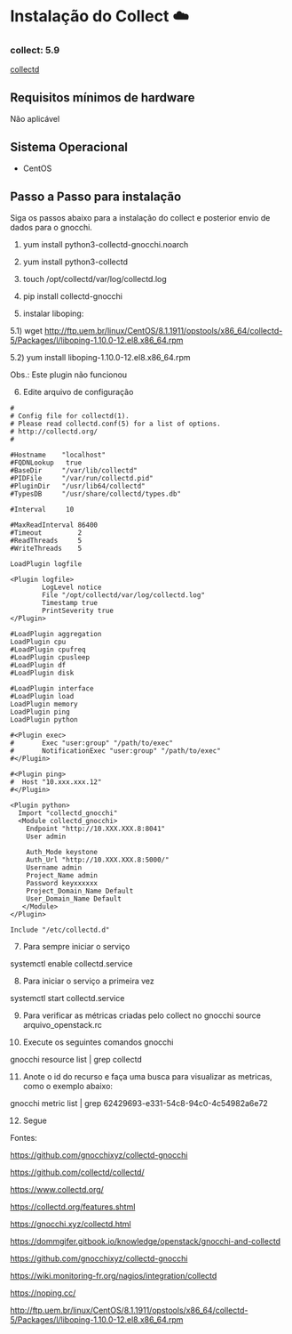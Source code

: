# Instalação do Collect  :cloud:

### collect: 5.9
[collectd](https://www.collectd.org/)

## Requisitos mínimos de hardware
Não aplicável

## Sistema Operacional
- CentOS

## Passo a Passo para instalação
Siga os passos abaixo para a instalação do collect e posterior envio de dados para o gnocchi.

1) yum install python3-collectd-gnocchi.noarch
 
2) yum install python3-collectd

3) touch /opt/collectd/var/log/collectd.log
 
4) pip install collectd-gnocchi

5) instalar liboping:

5.1) wget http://ftp.uem.br/linux/CentOS/8.1.1911/opstools/x86_64/collectd-5/Packages/l/liboping-1.10.0-12.el8.x86_64.rpm

5.2) yum install liboping-1.10.0-12.el8.x86_64.rpm

Obs.: Este plugin não funcionou


6) Edite arquivo de configuração
```
#
# Config file for collectd(1).
# Please read collectd.conf(5) for a list of options.
# http://collectd.org/
#

#Hostname    "localhost"
#FQDNLookup   true
#BaseDir     "/var/lib/collectd"
#PIDFile     "/var/run/collectd.pid"
#PluginDir   "/usr/lib64/collectd"
#TypesDB     "/usr/share/collectd/types.db"

#Interval     10

#MaxReadInterval 86400
#Timeout         2
#ReadThreads     5
#WriteThreads    5

LoadPlugin logfile

<Plugin logfile>
        LogLevel notice
        File "/opt/collectd/var/log/collectd.log"
        Timestamp true
        PrintSeverity true
</Plugin>

#LoadPlugin aggregation
LoadPlugin cpu
#LoadPlugin cpufreq
#LoadPlugin cpusleep
#LoadPlugin df
#LoadPlugin disk

#LoadPlugin interface
#LoadPlugin load
LoadPlugin memory
LoadPlugin ping
LoadPlugin python

#<Plugin exec>
#       Exec "user:group" "/path/to/exec"
#       NotificationExec "user:group" "/path/to/exec"
#</Plugin>

#<Plugin ping>
#  Host "10.xxx.xxx.12"
#</Plugin>

<Plugin python>
  Import "collectd_gnocchi"
  <Module collectd_gnocchi>
    Endpoint "http://10.XXX.XXX.8:8041"
    User admin

    Auth_Mode keystone
    Auth_Url "http://10.XXX.XXX.8:5000/"
    Username admin
    Project_Name admin
    Password keyxxxxxx
    Project_Domain_Name Default
    User_Domain_Name Default
   </Module>
</Plugin>

Include "/etc/collectd.d"

```

7) Para sempre iniciar o serviço

systemctl enable collectd.service

8) Para iniciar o serviço a primeira vez

systemctl start collectd.service

9) Para verificar as métricas criadas pelo collect no gnocchi
source arquivo_openstack.rc

10) Execute os seguintes comandos gnocchi

gnocchi resource list | grep collectd

11) Anote o id do recurso e faça uma busca para visualizar as metricas, como o exemplo abaixo:

gnocchi metric list | grep 62429693-e331-54c8-94c0-4c54982a6e72

12) Segue 


Fontes:

https://github.com/gnocchixyz/collectd-gnocchi

https://github.com/collectd/collectd/

https://www.collectd.org/

https://collectd.org/features.shtml

https://gnocchi.xyz/collectd.html

https://dommgifer.gitbook.io/knowledge/openstack/gnocchi-and-collectd

https://github.com/gnocchixyz/collectd-gnocchi

https://wiki.monitoring-fr.org/nagios/integration/collectd

https://noping.cc/

http://ftp.uem.br/linux/CentOS/8.1.1911/opstools/x86_64/collectd-5/Packages/l/liboping-1.10.0-12.el8.x86_64.rpm
